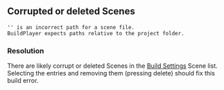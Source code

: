 ## Corrupted or deleted Scenes
```
'' is an incorrect path for a scene file.
BuildPlayer expects paths relative to the project folder.
```

### Resolution
There are likely corrupt or deleted Scenes in the [Build Settings](https://docs.unity3d.com/Manual/BuildSettings.html) Scene list.  
Selecting the entries and removing them (pressing delete) should fix this build error.